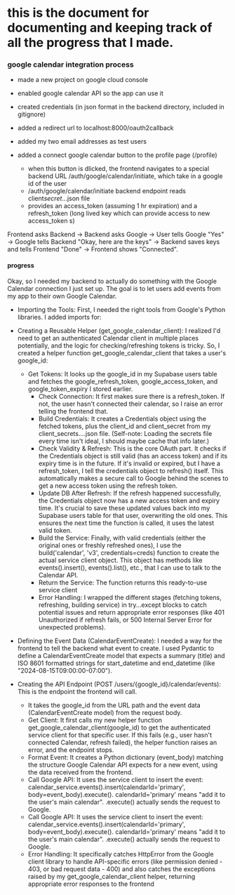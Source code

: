 # this is the document for documenting and keeping track of all the progress that I made.

### google calendar integration process

- made a new project on google cloud console
- enabled google calendar API so the app can use it
- created credentials (in json format in the backend directory, included in gitignore)
- added a redirect url to localhost:8000/oauth2callback
- added my two email addresses as test users

- added a connect google calendar button to the profile page (/profile)
  - when this button is dlicked, the frontend navigates to a special backend URL /auth/google/calendar/initiate, which take in a google id of the user
  - /auth/google/calendar/initiate backend endpoint reads client*secret*...json file
  - provides an access_token (assuming 1 hr expiration) and a refresh_token (long lived key which can provide access to new access_token s)

Frontend asks Backend -> Backend asks Google -> User tells Google "Yes" -> Google tells Backend "Okay, here are the keys" -> Backend saves keys and tells Frontend "Done" -> Frontend shows "Connected".

#### progress

Okay, so I needed my backend to actually do something with the Google Calendar connection I just set up. The goal is to let users add events from my app to their own Google Calendar.

- Importing the Tools: First, I needed the right tools from Google's Python libraries. I added imports for:

- Creating a Reusable Helper (get_google_calendar_client): I realized I'd need to get an authenticated Calendar client in multiple places potentially, and the logic for checking/refreshing tokens is tricky. So, I created a helper function get_google_calendar_client that takes a user's google_id:

  - Get Tokens: It looks up the google_id in my Supabase users table and fetches the google_refresh_token, google_access_token, and google_token_expiry I stored earlier.
    - Check Connection: It first makes sure there is a refresh_token. If not, the user hasn't connected their calendar, so I raise an error telling the frontend that.
    - Build Credentials: It creates a Credentials object using the fetched tokens, plus the client_id and client_secret from my client_secrets....json file. (Self-note: Loading the secrets file every time isn't ideal, I should maybe cache that info later.)
    - Check Validity & Refresh: This is the core OAuth part. It checks if the Credentials object is still valid (has an access token) and if its expiry time is in the future. If it's invalid or expired, but I have a refresh_token, I tell the credentials object to refresh() itself. This automatically makes a secure call to Google behind the scenes to get a new access token using the refresh token.
    - Update DB After Refresh: If the refresh happened successfully, the Credentials object now has a new access token and expiry time. It's crucial to save these updated values back into my Supabase users table for that user, overwriting the old ones. This ensures the next time the function is called, it uses the latest valid token.
    - Build the Service: Finally, with valid credentials (either the original ones or freshly refreshed ones), I use the build('calendar', 'v3', credentials=creds) function to create the actual service client object. This object has methods like events().insert(), events().list(), etc., that I can use to talk to the Calendar API.
    - Return the Service: The function returns this ready-to-use service client
    - Error Handling: I wrapped the different stages (fetching tokens, refreshing, building service) in try...except blocks to catch potential issues and return appropriate error responses (like 401 Unauthorized if refresh fails, or 500 Internal Server Error for unexpected problems).

- Defining the Event Data (CalendarEventCreate): I needed a way for the frontend to tell the backend what event to create. I used Pydantic to define a CalendarEventCreate model that expects a summary (title) and ISO 8601 formatted strings for start_datetime and end_datetime (like "2024-08-15T09:00:00-07:00").

- Creating the API Endpoint (POST /users/{google_id}/calendar/events): This is the endpoint the frontend will call.
  - It takes the google_id from the URL path and the event data (CalendarEventCreate model) from the request body.
  - Get Client: It first calls my new helper function get_google_calendar_client(google_id) to get the authenticated service client for that specific user. If this fails (e.g., user hasn't connected Calendar, refresh failed), the helper function raises an error, and the endpoint stops.
  - Format Event: It creates a Python dictionary (event_body) matching the structure Google Calendar API expects for a new event, using the data received from the frontend.
  - Call Google API: It uses the service client to insert the event: calendar_service.events().insert(calendarId='primary', body=event_body).execute(). calendarId='primary' means "add it to the user's main calendar". .execute() actually sends the request to Google.
  - Call Google API: It uses the service client to insert the event: calendar_service.events().insert(calendarId='primary', body=event_body).execute(). calendarId='primary' means "add it to the user's main calendar". .execute() actually sends the request to Google.
  - Error Handling: It specifically catches HttpError from the Google client library to handle API-specific errors (like permission denied - 403, or bad request data - 400) and also catches the exceptions raised by my get_google_calendar_client helper, returning appropriate error responses to the frontend
